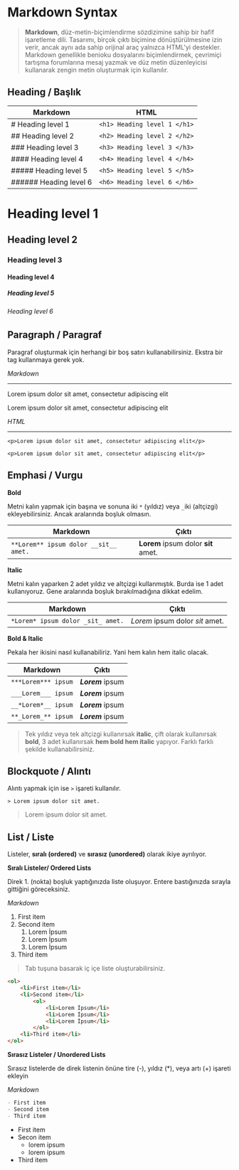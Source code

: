 # Markdown Syntax

> **Markdown**, düz-metin-biçimlendirme sözdizimine sahip bir hafif işaretleme dili. Tasarımı, birçok çıktı biçimine dönüştürülmesine izin verir, ancak aynı ada sahip orijinal araç yalnızca HTML'yi destekler. Markdown genellikle benioku dosyalarını biçimlendirmek, çevrimiçi tartışma forumlarına mesaj yazmak ve düz metin düzenleyicisi kullanarak zengin metin oluşturmak için kullanılır.

## Heading / Başlık

| Markdown                | HTML                         |
| ----------------------- | ---------------------------- |
| \# Heading level 1      | `<h1> Heading level 1 </h1>` |
| \## Heading level 2     | `<h2> Heading level 2 </h2>` |
| \### Heading level 3    | `<h3> Heading level 3 </h3>` |
| \#### Heading level 4   | `<h4> Heading level 4 </h4>` |
| \##### Heading level 5  | `<h5> Heading level 5 </h5>` |
| \###### Heading level 6 | `<h6> Heading level 6 </h6>` |

# Heading level 1

## Heading level 2

### Heading level 3

#### Heading level 4

##### Heading level 5

###### Heading level 6



## Paragraph / Paragraf

Paragraf oluşturmak için herhangi bir boş satırı kullanabilirsiniz. Ekstra bir tag kullanmaya gerek yok.

*Markdown*

---

Lorem ipsum dolor sit amet, consectetur adipiscing elit

Lorem ipsum dolor sit amet, consectetur adipiscing elit

*HTML*

---

`<p>Lorem ipsum dolor sit amet, consectetur adipiscing elit</p>`

`<p>Lorem ipsum dolor sit amet, consectetur adipiscing elit</p>`



## Emphasi / Vurgu

**Bold**

Metni kalın yapmak için başına ve sonuna iki `*` (yıldız) veya `_`iki (altçizgi) ekleyebilirsiniz. Ancak aralarında boşluk olmasın.

| Markdown                              | Çıktı                               |
| ------------------------------------- | ----------------------------------- |
| `**Lorem** ipsum dolor __sit__ amet.` | **Lorem** ipsum dolor __sit__ amet. |



**Italic**

Metni kalın yaparken 2 adet yıldız ve altçizgi kullanmıştık. Burda ise 1 adet kullanıyoruz. Gene aralarında boşluk bırakılmadığına dikkat edelim.

| Markdown                          | Çıktı                           |
| --------------------------------- | ------------------------------- |
| `*Lorem* ipsum dolor _sit_ amet.` | *Lorem* ipsum dolor _sit_ amet. |



**Bold & Italic**

Pekala her ikisini nasıl kullanabiliriz. Yani hem kalın hem italic olacak.

| Markdown             | Çıktı             |
| -------------------- | ----------------- |
| `***Lorem*** ipsum` | ***Lorem*** ipsum |
| `___Lorem___ ipsum`  | ___Lorem___ ipsum |
| `__*Lorem*__ ipsum`  | __*Lorem*__ ipsum |
| `**_Lorem_** ipsum`  | **_Lorem_** ipsum |

> Tek yıldız veya tek altçizgi kullanırsak **italic**, çift olarak kullanırsak **bold**, 3 adet kullanırsak **hem bold hem italic** yapıyor. Farklı farklı şekilde kullanabilirsiniz.



## Blockquote / Alıntı

Alıntı yapmak için ise `>` işareti kullanılır.

`> Lorem ipsum dolor sit amet.`

> Lorem ipsum dolor sit amet.



## List / Liste

Listeler, **sıralı (ordered)** ve  **sırasız (unordered)** olarak ikiye ayrılıyor.

**Sıralı Listeler/ Ordered Lists**

Direk 1. (nokta) boşluk yaptığınızda liste oluşuyor. Entere bastığınızda sırayla gittiğini göreceksiniz.

*Markdown*

1. First item
2. Second item
   1. Lorem İpsum
   2. Lorem İpsum
   3. Lorem İpsum
3. Third item

> Tab tuşuna basarak iç içe liste oluşturabilirsiniz. 



```html
<ol>
    <li>First item</li>
    <li>Second item</li>
    	<ol>
        	<li>Lorem İpsum</li>
        	<li>Lorem İpsum</li>
        	<li>Lorem İpsum</li>
    	</ol>
    <li>Third item</li>
</ol>
```

**Sırasız Listeler / Unordered Lists**

Sırasız listelerde de direk listenin önüne tire (-), yıldız (*), veya artı (+) işareti ekleyin

*Markdown*

```markdown
- First item
- Second item 
- Third item
```

- First item
- Secon item
  - lorem ipsum
  - lorem ipsum
- Third item
